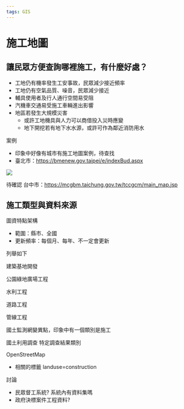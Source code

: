 ```yaml
---
tags: GIS
---
```


# 施工地圖

## 讓民眾方便查詢哪裡施工，有什麼好處？
- 工地仍有機率發生工安事故，民眾減少接近頻率
- 工地仍有空氣品質、噪音，民眾減少接近
- 輔具使用者及行人通行空間易受阻
- 汽機車交通易受施工車輛進出影響
- 地區若發生大規模災害
    - 或許工地機具與人力可以商借投入災時應變
    - 地下開挖若有地下水水源，或許可作為鄰近消防用水

案例
- 印象中好像有城市有施工地圖案例，待查找
- 臺北市：https://bmenew.gov.taipei/e/indexBud.aspx

![](https://s3-ap-northeast-1.amazonaws.com/g0v-hackmd-images/uploads/upload_27c0d71f3ffee445c70acc88e73bcdda.png)


待確認 台中市：https://mcgbm.taichung.gov.tw/tccgcm/main_map.jsp


## 施工類型與資料來源

圖資特點架構
- 範圍：縣市、全國
- 更新頻率：每個月、每年、不一定會更新


列舉如下

建築基地開發

公園綠地廣場工程

水利工程

道路工程

管線工程

國土監測網變異點，印象中有一個類別是施工

國土利用調查
特定調查結果類別

OpenStreetMap
- 相關的標籤 landuse=construction

討論
- 民眾督工系統? 系統內有資料集嗎
- 政府決標案件工程資料?